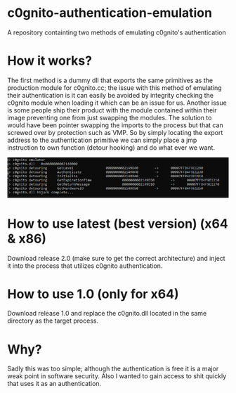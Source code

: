 # c0gnito-authentication-emulation
A repository containting two methods of emulating c0gnito's authentication

# How it works?
The first method is a dummy dll that exports the same primitives as the production module for c0gnito.cc; the issue with this method of emulating their authentication is
it can easily be avoided by integrity checking the c0gnito module when loading it which can be an issue for us. Another issue is some people ship their product with the module 
contained within their image preventing one from just swapping the modules. The solution to would have been pointer swapping the imports to the process but that can screwed over by
protection such as VMP. So by simply locating the export address to the authentication primitive we can simply place a jmp instruction to own function (detour hooking) and do what 
ever we want.

![](https://github.com/S3ctor/c0gnito-authentication-emulation/blob/main/assets/Capture.PNG)

# How to use latest (best version) (x64 & x86)
Download release 2.0 (make sure to get the correct architecture) and inject it into the process that utilizes c0gnito authentication.

# How to use 1.0 (only for x64)
Download release 1.0 and replace the c0gnito.dll located in the same directory as the target process. 

# Why?
Sadly this was too simple; although the authentication is free it is a major weak point in software security. Also I wanted to gain access to shit quickly that uses it as an authentication.

